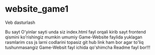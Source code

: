 # website_game1
Veb dasturlash

Bu sayt O'yinlar sayti unda siz index.html fayl orqali kirib sayt frontend qismini ko'rishingiz mumkin
umumiy Game-Website faylida yuklagan rasmlarim css js larni codlarini topasiz git hub link ham bor 
agar to'liq tushunmasangiz Game-Websit fayl ichida qo'shimcha Readme fayl bor!!!

